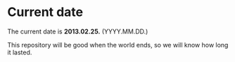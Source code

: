 # Current date

The current date is **2013.02.25.** (YYYY.MM.DD.)

This repository will be good when the world ends, so we will know how long it lasted.